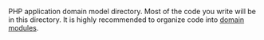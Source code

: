 PHP application domain model directory. Most of the code you write will be in
this directory. It is highly recommended to organize code into [domain modules](https://mnapoli.fr/organizing-code-into-domain-modules/).
